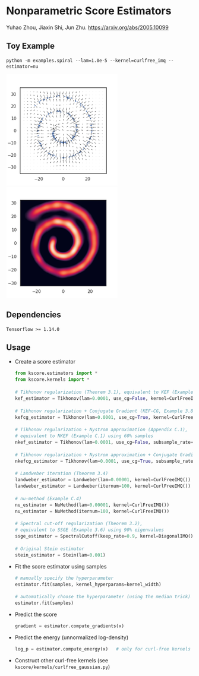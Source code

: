 # Nonparametric Score Estimators

Yuhao Zhou, Jiaxin Shi, Jun Zhu. https://arxiv.org/abs/2005.10099

## Toy Example

```
python -m examples.spiral --lam=1.0e-5 --kernel=curlfree_imq --estimator=nu
```

<img src="spiral-gradient.png" width=300 height=300 /><img src="spiral-density.png" width=300 height=300 />

## Dependencies

```
Tensorflow >= 1.14.0
```

## Usage

* Create a score estimator

  ```python
  from kscore.estimators import *
  from kscore.kernels import *

  # Tikhonov regularization (Theorem 3.1), equivalent to KEF (Example 3.5)
  kef_estimator = Tikhonov(lam=0.0001, use_cg=False, kernel=CurlFreeIMQ())
  
  # Tikhonov regularization + Conjugate Gradient (KEF-CG, Example 3.8)
  kefcg_estimator = Tikhonov(lam=0.0001, use_cg=True, kernel=CurlFreeIMQ())
  
  # Tikhonov regularization + Nystrom approximation (Appendix C.1), 
  # equivalent to NKEF (Example C.1) using 60% samples
  nkef_estimator = Tikhonov(lam=0.0001, use_cg=False, subsample_rate=0.6, kernel=CurlFreeIMQ())
  
  # Tikhonov regularization + Nystrom approximation + Conjugate Gradient
  nkefcg_estimator = Tikhonov(lam=0.0001, use_cg=True, subsample_rate=0.6, kernel=CurlFreeIMQ())
  
  # Landweber iteration (Theorem 3.4)
  landweber_estimator = Landweber(lam=0.00001, kernel=CurlFreeIMQ())
  landweber_estimator = Landweber(iternum=100, kernel=CurlFreeIMQ())
  
  # nu-method (Example C.4)
  nu_estimator = NuMethod(lam=0.00001, kernel=CurlFreeIMQ())
  nu_estimator = NuMethod(iternum=100, kernel=CurlFreeIMQ())
  
  # Spectral cut-off regularization (Theorem 3.2), 
  # equivalent to SSGE (Example 3.6) using 90% eigenvalues
  ssge_estimator = SpectralCutoff(keep_rate=0.9, kernel=DiagonalIMQ())
  
  # Original Stein estimator
  stein_estimator = Stein(lam=0.001)
  ```

* Fit the score estimator using samples

  ```python
  # manually specify the hyperparameter
  estimator.fit(samples, kernel_hyperparams=kernel_width)

  # automatically choose the hyperparameter (using the median trick)
  estimator.fit(samples)
  ```

* Predict the score

  ```python
  gradient = estimator.compute_gradients(x)
  ```

* Predict the energy (unnormalized log-density)

  ```python
  log_p = estimator.compute_energy(x)   # only for curl-free kernels
  ```

* Construct other curl-free kernels (see `kscore/kernels/curlfree_gaussian.py`)

